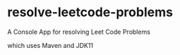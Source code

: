 # resolve-leetcode-problems
A Console App for resolving Leet Code Problems

which uses Maven and JDK11
